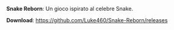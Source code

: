 **Snake Reborn**: Un gioco ispirato al celebre Snake.

**Download**: https://github.com/Luke460/Snake-Reborn/releases
